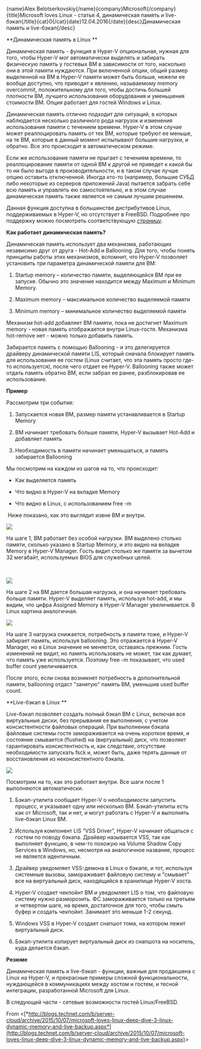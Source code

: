 {name}Alex Belotserkovskiy{/name}{company}Microsoft{/company}{title}Microsoft loves Linux - статья 4, динамическая память и live-бэкап{/title}{cat}0{/cat}{date}12.04.2016{/date}{desc}Динамическая память и live-бэкап{/desc}

**Динамическая память в Linux **

Динамическая память - функция в Hyper-V опциональная, нужная для того,
чтобы Hyper-V мог автоматически выделять и забирать физическую память у
гостевых ВМ в зависимости от того, насколько они в этой памяти
нуждаются. При включенной опции, общий размер выделенной на ВМ в Hyper-V
памяти может быть больше, нежели ее вообще доступно, что приводит к
явлению, называемому memory overcommit, положительному для того, чтобы
достичь большей плотности ВМ, лучшего использования оборудования и
уменьшения стоимости ВМ. Опция работает для гостей Windows и Linux.

Динамическая память отлично подходит для ситуаций, в которых наблюдается
несколько различного рода нагрузок и изменения использования памяти с
течением времени. Hyper-V в этом случае может реаллоцировать память от
тех ВМ, которые требуют ее меньше, на те ВМ, которые в данный момент
испытывают большие нагрузки, и обратно. Все это происходит в
автоматическом режиме.

Если же использование памяти не прыгает с течением времени, то
реаллоцирование памяти от одной ВМ к другой не приведет к какой бы то ни
было выгоде в производительности, и в таком случае лучше опцию оставить
отключенной. Иногда кто-то (например, большие СУБД либо некоторые из
серверов приложений Java) пытается забрать себе всю память и управлять
ею самостоятельно, и в этом случае динамическая память также является не
самым лучшим решением.

Данная функция доступна в большинстве дистрибутивов Linux,
поддерживаемых в Hyper-V, но отсутствует в FreeBSD. Подробнее про
поддержку можно посмотреть соответствующую
[*страницу*](https://technet.microsoft.com/en-us/library/dn531030.aspx).

**Как работает динамическая память?**

Динамическая память использует два механизма, работающих независимо друг
от друга - Hot-Add и Ballooning. Для того, чтобы понять принципы работы
этих механизмов, вспомнит, что Hyper-V позволяет установить три
параметра динамической памяти для ВМ:

1.  Startup memory – количество памяти, выделяющейся ВМ при ее запуске. Обычно это значение находится между Maximum и Minimum Memory.

2.  Maximum memory – максимальное количество выделяемой памяти

3.  Minimum memory – минимальное количество выделяемой памяти

Механизм hot-add добавляет ВМ памяти, пока не достигнет Maximum memory -
новая память отображается внутри Linux-гостя. Механизма hot-remove нет -
можно только добавить память.

Забирается память с помощью Ballooning - и это делегируется драйверу
динамической памяти LIS, который сначала блокирует память для
использования ее гостем (Linux считает, что эта память просто где-то
используется), после чего отдает ее Hyper-V. Ballooning также может
отдать память обратно ВМ, если забрал ее ранее, разблокировав ее
использование.

**Пример**

Рассмотрим три события:

1.  Запускается новая ВМ, размер памяти устанавливается в Startup Memory

2.  ВМ начинает требовать больше памяти, Hyper-V вызывает Hot-Add и добавляет память

3.  Необходимость в памяти начинает уменьшаться, и память забирается Ballooning

Мы посмотрим на каждом из шагов на то, что происходит:

-   Как выделяется память

-   Что видно в Hyper-V на вкладке Memory

-   Что видно в Linux, с использованием free -m

 Ниже показано, как это выглядит извне ВМ и внутри.

![](https://github.com/linuxlovesms/content/blob/master/media/love41.png?raw=true)

На шаге 1, ВМ работает без особой нагрузки. ВМ выделено столько памяти,
сколько указано в Startup Memory, и это видно на вкладке Memory в
Hyper-V Manager. Гость видит столько же памяти за вычетом 32 мегабайт,
используемых BIOS для служебных целей.

 

![](https://github.com/linuxlovesms/content/blob/master/media/love42.png?raw=true)

На шаге 2 на ВМ дается большая нагрузка, и она начинает требовать больше
памяти. Hyper-V выделяет память, используя hot-add, и мы видим, что
цифра Assigned Memory в Hyper-V Manager увеличивается. В Linux картина
аналогичная.

![](https://github.com/linuxlovesms/content/blob/master/media/love41.png?raw=true)

На шаге 3 нагрузка снижается, потребность в памяти тоже, и Hyper-V
забирает память, используя ballooning. Это отражается в Hyper-V Manager,
но в Linux значение не меняется, оставаясь прежним. Гость изменений не
видит, но память использовать не может, так как думает, что память уже
используется. Поэтому free -m показывает, что used buffer count
увеличивается.

После этого, если снова возникнет потребность в дополнительной памяти,
ballooning отдаст "занятую" память ВМ, уменьшив used buffer count.

**Live-бэкап в Linux **

Live-бэкап позволяет создать полный бэкап ВМ с Linux, включая все
виртуальные диски, без прерывания ее выполнения, с учетом
консистентности файловых операций. При выполнении бэкапа файловые
системы гостя замораживается на очень короткое время, и состояние
смывается (flushed) на (виртуальный) диск, что позволяет гарантировать
консистентность и, как следствие, отсутствие необходимости запускать
fsck и, может быть, даже терять данные от восстановления из
неконсистентного бэкапа.

![](https://github.com/linuxlovesms/content/blob/master/media/love44.png?raw=true)

Посмотрим на то, как это работает внутри. Все шаги после 1 выполняются
автоматически.

1.  Бэкап-утилита сообщает Hyper-V о необходимости запустить процесс, и указывает одну или несколько ВМ. Бэкап-утилиты есть как от  Microsoft, так и нет, и могут работать с Hyper-V и выполнять live-бэкап Linux ВМ.

2.  Используя компонент LIS “VSS Driver”, Hyper-V начинает общаться с гостем по поводу бэкапа. Драйвер называется VSS, так как выполняет функцию, в чем-то похожую на Volume Shadow Copy Services в Windows, но, несмотря на аналогичное название, процесс не является идентичным.

3.  Драйвер уведомляет VSS-демона в Linux о бэкапе, и тот, используя системные вызовы, замораживает файловую систему и "смывает" все на виртуальный диск, находящийся в хранилище Hyper-V хоста.

4.  Hyper-V создает чекпойнт ВМ и уведомляет LIS о том, что файловую систему нужно разморозить. ФС замораживается только на третьем и четвертом шаге, на время, достаточное для того, чтобы смыть буфер и создать чекпойнт. Занимает это меньше 1-2 секунд.

5.  Windows VSS в Hyper-V создает снапшот тома, на котором лежит виртуальный диск.

6.  Бэкап-утилита копирует виртуальный диск из снапшота на носитель, куда делается бэкап.



**Резюме**

Динамическая память и live-бэкап - функции, важные для продакшена с
Linux на Hyper-V, и прекрасные примеры сложной функциональности,
нуждающейся в коммуникациях между хостом и гостем, и тесной интеграции,
разработанной Microsoft для Linux.

В следующей части - сетевые возможности гостей Linux/FreeBSD.



From
&lt;[*http://blogs.technet.com/b/server-cloud/archive/2015/10/07/microsoft-loves-linux-deep-dive-3-linux-dynamic-memory-and-live-backup.aspx*](http://blogs.technet.com/b/server-cloud/archive/2015/10/07/microsoft-loves-linux-deep-dive-3-linux-dynamic-memory-and-live-backup.aspx)&gt;
